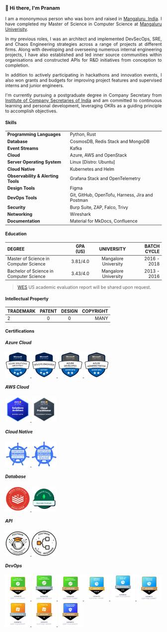 ### 👋 Hi there, I'm Pranam

<div style="text-align: justify">
  
I am a mononymous person who was born and raised in <a href="https://www.mappls.com/v9fmrc" target="_blank">Mangaluru, India</a>. I have completed my Master of Science in Computer Science at <a href="https://www.mappls.com/36gd42" target="_blank"> Mangaluru Univerisity</a>.

</div>

<div style="text-align: justify">

In my previous roles, I was an architect and implemented DevSecOps, SRE, and Chaos Engineering strategies across a range of projects at different firms. Along with developing and overseeing numerous internal engineering projects, I have also established and led inner source communities within organisations and constructed APIs for R&D initiatives from conception to completion. 

In addition to actively participating in hackathons and innovation events, I also won grants and budgets for improving project features and supervised interns and junior engineers.

</div>

<div style="text-align: justify">

I'm currently pursuing a postgraduate degree in Company Secretary from [Institute of Company Secretaries of India](https://www.icsi.edu) and am committed to continuous learning and personal development, leveraging OKRs as a guiding principle to accomplish objectives.

</div>
          
#### Skills

| | |
|--- | --- |
| **Programming Languages** | Python, Rust |
| **Database** | CosmosDB, Redis Stack and MongoDB |
| **Event Streams** | Kafka |
| **Cloud** | Azure, AWS and OpenStack |
| **Server Operating System** | Linux [Distro: Ubuntu] |
| **Cloud Native** | Kubernetes and Helm |
| **Observability & Alerting Tools** | Grafana Stack and OpenTelemetry |
| **Design Tools** | Figma |
| **DevOps Tools** | Git, GitHub, OpenTofu, Harness, Jira and Postman  |
| **Security** | Burp Suite, ZAP, Falco, Trivy |
| **Networking** | Wireshark |
| **Documentation** | Material for MkDocs, Confluence |


#### Education

| DEGREE      | GPA (US) | UNIVERSITY     | BATCH CYCLE |
| :---        |    :----:   |    :---: |          ---: |
| Master of Science in Computer Science      | 3.81/4.0      | Mangalore University   | 2016 - 2018 |
| Bachelor of Science in Computer Science   | 3.43/4.0        | Mangalore University      |2013 - 2016 |

> [WES](https://www.wes.org) US academic evaluation report will be shared upon request.

#### Intellectual Property

| TRADEMARK | PATENT | DESIGN | COPYRIGHT |
| :---  |    :----:   | :---: | ---: |
| 2     | 0    | 0   | MANY |

#### Certifications

##### Azure Cloud
<a href ="https://learn.microsoft.com/api/credentials/share/en-in/prnam/68E926FC2F0D730B?sharingId=6A4C6FE13ED7A5D9">
<img src="./assets/badges/azure-solutions-architect-expert.png" width="16%" height="16%"/>
</a>
<a href ="https://learn.microsoft.com/api/credentials/share/en-in/prnam/C1E4A49EC731B27F?sharingId=6A4C6FE13ED7A5D9">
<img src="./assets/badges/azure-devops-engineer-expert.png" width="16%" height="16%"/>
</a>
<a href ="https://learn.microsoft.com/api/credentials/share/en-in/prnam/50DA77D4095452D5?sharingId=6A4C6FE13ED7A5D9">
<img src="./assets/badges/azure-developer-associate.png" width="16%" height="16%"/>
</a>
<a href ="https://learn.microsoft.com/api/credentials/share/en-in/prnam/40691D8F02F73F2E?sharingId=6A4C6FE13ED7A5D9">
<img src="./assets/badges/microsoft-certified-azure-administrator-associate.png" width="16%" height="16%"/>
</a>
<!-- <a href ="https://learn.microsoft.com/api/credentials/share/en-in/prnam/A633B2A21F2511FF?sharingId=6A4C6FE13ED7A5D9">
<img src="./assets/badges/microsoft-certified-security-compliance-and-identity-fundamentals.png" width="16%" height="16%"/>
</a>
<a href ="https://learn.microsoft.com/api/credentials/share/en-in/prnam/E848C7A8181B3F67?sharingId=6A4C6FE13ED7A5D9">
<img src="./assets/badges/microsoft-certified-azure-ai-fundamentals.png" width="16%" height="16%"/>
</a>
<a href ="https://learn.microsoft.com/api/credentials/share/en-in/prnam/5D917F9FCE5AB14?sharingId=6A4C6FE13ED7A5D9">
<img src="./assets/badges/microsoft-certified-azure-data-fundamentals.png" width="16%" height="16%"/>
</a>
<a href ="https://learn.microsoft.com/api/credentials/share/en-in/prnam/7F68DF9DC78497F2?sharingId=6A4C6FE13ED7A5D9">
<img src="./assets/badges/microsoft-certified-azure-fundamentals.png" width="16%" height="16%"/> -->
</a>

##### AWS Cloud
<a href ="https://www.credly.com/badges/30ba7e92-9cef-4dca-8e9b-2d5fdb3c1968">
<img src="./assets/badges/aws-certified-solutions-architect-associate.png" width="16%" height="16%"/>
</a>
<a href ="https://www.credly.com/badges/95e7226b-6a74-4f4d-a412-9d12d0391ce3">
<img src="./assets/badges/aws-certified-cloud-practitioner.png" width="16%" height="16%"/>
</a>

##### Cloud Native
<a href ="https://www.credly.com/badges/0a0cc32e-53fe-4b69-a923-39d7a357e41d">
<img src="./assets/badges/cka-certified-kubernetes-administrator.png" width="16%" height="16%"/>
</a>
<a href ="https://www.credly.com/badges/4a55b806-e4b2-4f9e-902a-3a1f0f8516b0">
<img src="./assets/badges/ckad-certified-kubernetes-application-developer.png" width="16%" height="16%"/>
</a>

##### Database
<a href ="https://www.credential.net/1eeb93bf-632c-452a-b32a-f88e46b92acb#gs.7wq93n">
<img src="./assets/badges/redis-developer.png" width="16%" height="16%"/>
</a>
<a href ="https://www.credly.com/badges/4bd98ec8-323b-4e0c-b9ba-e2e64adffc13">
<img src="./assets/badges/mongodb-associate-developer.png" width="16%" height="16%"/>
</a>

##### API

<a href ="https://api.badgr.io/public/assertions/lKkF8bxOQcSXfdYZNNg8xg">
<img src="./assets/badges/postman-api-fundamentals-student-expert.png" width="16%" height="16%"/>
</a>
<a>
<a href ="https://api.badgr.io/public/assertions/n8c3ZCpsRAmxsORDIUEUGA">
<img src="./assets/badges/postman-flows-beginner.png" width="16%" height="16%"/>
</a>
<!-- <a href ="./assets/certificates/api-acadamy-api-security-architect.pdf">
<img src="./assets/badges/api-acadamy-api-security-architect.png" width="16%" height="16%"/>
</a>
<a href ="./assets/certificates/api-acadamy-api-designer.pdf">
<img src="./assets/badges/api-acadamy-api-designer.png" width="16%" height="16%"/>
</a>
<a href ="https://www.credly.com/badges/7b00290f-a1e4-46bf-aa20-3c43bfe95dbc">
<img src="./assets/badges/api-security-fundamentals.png" width="16%" height="16%"/>
</a>
<a>
<a href ="https://www.credly.com/badges/a1ef3bda-20f9-4160-8add-86f87d9b8a60">
<img src="./assets/badges/api-security-for-pci-compliance.png" width="16%" height="16%"/>
</a>
<a href ="https://www.credly.com/badges/84741b41-190f-4b25-9f19-4f06234006db">
<img src="./assets/badges/owasp-api-security-top-10.png" width="16%" height="16%"/>
</a>
<a>
<a href ="https://www.credly.com/badges/ebf98f4a-80d8-4643-a49f-c0c848b9bb87">
<img src="./assets/badges/securing-api-servers.png" width="16%" height="16%"/>
</a>
<a href ="https://www.credly.com/badges/fce42545-0879-4dbd-bbd4-d49ba44d5961">
<img src="./assets/badges/api-documentation-best-practices.png" width="16%" height="16%"/>
</a> -->

##### DevOps

<a href ="https://www.credly.com/badges/30ee3786-0657-4c0b-b4e4-5397abdf4852">
<img src="./assets/badges/harness-certified-continuous-delivery-gitops-archit.png" width="16%" height="16%"/>
</a>
<a href ="https://www.credly.com/badges/92bf0394-9eea-40f2-86ae-de54ccb76546">
<img src="./assets/badges/harness-certified-continuous-delivery-gitops-admini.png" width="16%" height="16%"/>
</a>
<a href ="https://www.credly.com/badges/ba265536-d0a2-40eb-bdc4-b24eceb46646">
<img src="./assets/badges/harness-certified-continuous-delivery-gitops-develo.png" width="16%" height="16%"/>
</a>
<a href ="https://www.credly.com/badges/bcc98eec-7b04-4486-9fd8-73be5359901f">
<img src="./assets/badges/harness-certified-continuous-integration-architect.png" width="16%" height="16%"/>
</a>
<a href ="https://www.credly.com/badges/39be6a72-b323-4080-886d-10aa451d69a6">
<img src="./assets/badges/harness-certified-continuous-integration-administra.png" width="16%" height="16%"/>
</a>
<a href ="https://www.credly.com/badges/23d385e2-f38c-4bfd-8e47-e6c03ac4b360">
<img src="./assets/badges/harness-certified-continuous-integration-developer.png" width="16%" height="16%"/>
</a>
<a href ="https://www.credly.com/badges/f494dfbb-fc43-498d-a746-8b12e2df8cb0">
<img src="./assets/badges/harness-certified-feature-flag-administrator.png" width="16%" height="16%"/>
</a>
<a href ="https://www.credly.com/badges/f3706ebe-91e0-4d22-9336-989b0e80add9">
<img src="./assets/badges/harness-certified-feature-flag-developer.png" width="16%" height="16%"/>
</a>
<a href ="https://www.credly.com/badges/3b761363-0612-461a-8971-9a4fbcd4d6b8">
<img src="./assets/badges/harness-certified-security-testing-orchestration-de.png" width="16%" height="16%"/>
</a>

<!-- ##### Observability

<a href ="https://www.credly.com/badges/4a55b806-e4b2-4f9e-902a-3a1f0f8516b0">
<img src="./assets/badges/datadog-log-management-fundamentals.png" width="16%" height="16%"/>
</a>
<a href ="https://www.credly.com/badges/4a55b806-e4b2-4f9e-902a-3a1f0f8516b0">
<img src="./assets/badges/datadog-fundamentals-i.png" width="16%" height="16%"/>
</a>

##### Alerting

<a href ="https://www.credly.com/badges/f09850ca-15d3-4a4d-a0a2-259c22c903bc" target="_blank">
<img src="./assets/badges/pagerduty-api-certification.png" width="16%" height="16%"/>
</a>
<a href ="https://www.credly.com/badges/fb11ce64-1f55-4b37-b7aa-16a52b212f43">
<img src="./assets/badges/pagerduty-foundational-practitioner-certification.png" width="16%" height="16%"/>
</a>

##### Project Management

<a href ="https://www.coursera.org/learner/pranam">
<img src="./assets/badges/google-project-management-certificate.png" width="16%" height="16%"/>
</a> -->

<!-- #### Projects

<a href ="https://github.com/gitkosha">
<img src="https://github.com/gitkosha/.github/assets/68323012/d3ac5769-69f1-480b-a0c9-f794056842d6" width="16%" height="16%"/>
</a>
<a href ="https://github.com/pathra">
<img src="https://github.com/pathra/.github/assets/68323012/2e602fbb-f3c3-4ee1-8a29-a9b6a7670cc1" width="16%" height="16%"/>
</a>
<a href ="https://github.com/patashale">
<img src="https://github.com/patashale/.github/assets/68323012/29203063-c8b2-455f-b38a-8bce265c8dc3" width="16%" height="16%"/>
</a>
<a href ="https://github.com/bashe-india">
<img src="https://github.com/bashe-india/.github/assets/68323012/25e44946-a2fc-48d0-8b95-1448b664f0c0" width="16%" height="16%"/>
</a>
<a href ="https://github.com/rentyd">
<img src="https://github.com/rentyd/.github/assets/68323012/4bbc3597-5cec-450f-a6b6-bd7fbdffc5ce" width="16%" height="16%"/>
</a>
<a href ="https://github.com/vyayaka">
<img src="https://github.com/vyayaka/.github/assets/68323012/38df92af-88f3-42b6-af8b-0dcd2b945ec3" width="16%" height="16%"/>
</a>
<a href ="https://github.com/vethana-india">
<img src="https://github.com/vethana-foundation/.github/assets/68323012/9f407de4-1a93-469b-8787-ae431d94cd8a" width="16%" height="16%"/>
</a>
<a href ="https://github.com/placeofworship">
<img src="https://github.com/placeofworship/.github/assets/68323012/81456cdd-f9c9-4c0d-8d43-a180207f2ab9" width="16%" height="16%"/>
</a>
<a href ="https://github.com/comsect">
<img src="https://github.com/comsect/.github/assets/68323012/24ad999a-19cf-4e75-88a4-5676318012d5" width="16%" height="16%"/>
</a>
<a href ="https://github.com/mugilu-india">
<img src="https://github.com/mugilu-india/.github/assets/68323012/7dc9273c-86da-4eff-b22f-f5c4b3ae48ad" width="16%" height="16%"/>
</a>
<a href ="https://github.com/hastakshara">
<img src="https://github.com/hastakshara/.github/assets/68323012/327a112b-2cdf-4e6f-8026-6f4eef04d7d8" width="16%" height="16%"/>
</a>
<a href ="https://github.com/vrthi">
<img src="https://github.com/vrthi/.github/assets/68323012/28bc4934-7979-44c8-965c-0d1fd803375d" width="16%" height="16%"/>
</a>
<a href ="https://github.com/vipathra">
<img src="https://github.com/vipathra/.github/assets/68323012/a03154bb-8e67-482a-94de-85a3c980839c" width="16%" height="16%"/>
</a>
<a href ="https://github.com/beega-india">
<img src="https://github.com/beega-india/.github/assets/68323012/66d0d5a2-e3c7-4777-b57a-1824f537fce5" width="16%" height="16%"/>
</a> -->

<!--
**prnam/prnam** is a ✨ _special_ ✨ repository because its `README.md` (this file) appears on your GitHub profile.

Here are some ideas to get you started:

- 🔭 I’m currently working on ...
- 🌱 I’m currently learning ...
- 👯 I’m looking to collaborate on ...
- 🤔 I’m looking for help with ...
- 💬 Ask me about ...
- 📫 How to reach me: ...
- 😄 Pronouns: ...
- ⚡ Fun fact: ...
-->
